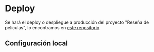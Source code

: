 # Deploy
Se hará el deploy o despliegue a producción del proyecto "Reseña de peliculas", lo encontramos en [este repositorio](https://github.com/CeAcheRistian/Servicios-web)

## Configuración local
